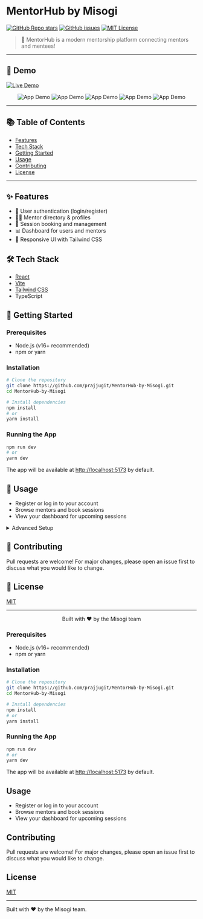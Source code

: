 # MentorHub by Misogi

[![GitHub Repo stars](https://img.shields.io/github/stars/prajjugit/MentorHub-by-Misogi?style=social)](https://github.com/prajjugit/MentorHub-by-Misogi/stargazers)
[![GitHub issues](https://img.shields.io/github/issues/prajjugit/MentorHub-by-Misogi)](https://github.com/prajjugit/MentorHub-by-Misogi/issues)
[![MIT License](https://img.shields.io/badge/license-MIT-green)](LICENSE)

> 🚀 MentorHub is a modern mentorship platform connecting mentors and mentees!

---

## 📸 Demo

[![Live Demo](https://img.shields.io/badge/Demo-Live-green?style=for-the-badge)](https://your-demo-url.com)

<p align="center">
  <img src="1.png" alt="App Demo"/>
  <img src="2.png" alt="App Demo"/>
  <img src="3.png" alt="App Demo"/>
  <img src="4.png" alt="App Demo"/>
  <img src="5.png" alt="App Demo"/>
</p>

---

## 📚 Table of Contents

- [Features](#-features)
- [Tech Stack](#-tech-stack)
- [Getting Started](#-getting-started)
- [Usage](#-usage)
- [Contributing](#-contributing)
- [License](#-license)

---

## ✨ Features

- 🔐 User authentication (login/register)
- 👨‍🏫 Mentor directory & profiles
- 📅 Session booking and management
- 📊 Dashboard for users and mentors
- 📱 Responsive UI with Tailwind CSS

## 🛠️ Tech Stack

- [React](https://react.dev/)
- [Vite](https://vitejs.dev/)
- [Tailwind CSS](https://tailwindcss.com/)
- TypeScript

## 🚀 Getting Started

### Prerequisites

- Node.js (v16+ recommended)
- npm or yarn

### Installation

```bash
# Clone the repository
git clone https://github.com/prajjugit/MentorHub-by-Misogi.git
cd MentorHub-by-Misogi

# Install dependencies
npm install
# or
yarn install
```

### Running the App

```bash
npm run dev
# or
yarn dev
```

The app will be available at [http://localhost:5173](http://localhost:5173) by default.

## 📖 Usage

- Register or log in to your account
- Browse mentors and book sessions
- View your dashboard for upcoming sessions

<details>
  <summary>Advanced Setup</summary>
  
  - Configure environment variables in a `.env` file
  - Customize Tailwind or Vite config as needed
</details>

## 🤝 Contributing

Pull requests are welcome! For major changes, please open an issue first to discuss what you would like to change.

## 📄 License

[MIT](LICENSE)

---

<p align="center">
  Built with ❤️ by the Misogi team
</p>

### Prerequisites

- Node.js (v16+ recommended)
- npm or yarn

### Installation

```bash
# Clone the repository
git clone https://github.com/prajjugit/MentorHub-by-Misogi.git
cd MentorHub-by-Misogi

# Install dependencies
npm install
# or
yarn install
```

### Running the App

```bash
npm run dev
# or
yarn dev
```

The app will be available at [http://localhost:5173](http://localhost:5173) by default.

## Usage

- Register or log in to your account
- Browse mentors and book sessions
- View your dashboard for upcoming sessions

## Contributing

Pull requests are welcome! For major changes, please open an issue first to discuss what you would like to change.

## License

[MIT](LICENSE)

---

Built with ❤️ by the Misogi team.
